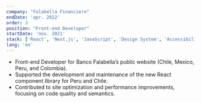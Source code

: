 ```yaml
---
company: "Falabella Financiero"
endDate: 'apr. 2022'
order: 3
position: "Front-end Developer"
startDate: 'nov. 2021'
stack: ['React', 'Next.js', 'JavaScript', 'Design System', 'Accessibility', 'HTML5', 'CSS3']
lang: 'en'
---
```


- Front-end Developer for Banco Falabella’s public website (Chile, Mexico, Peru, and Colombia).
- Supported the development and maintenance of the new React component library for Peru and Chile.
- Contributed to site optimization and performance improvements, focusing on code quality and semantics.